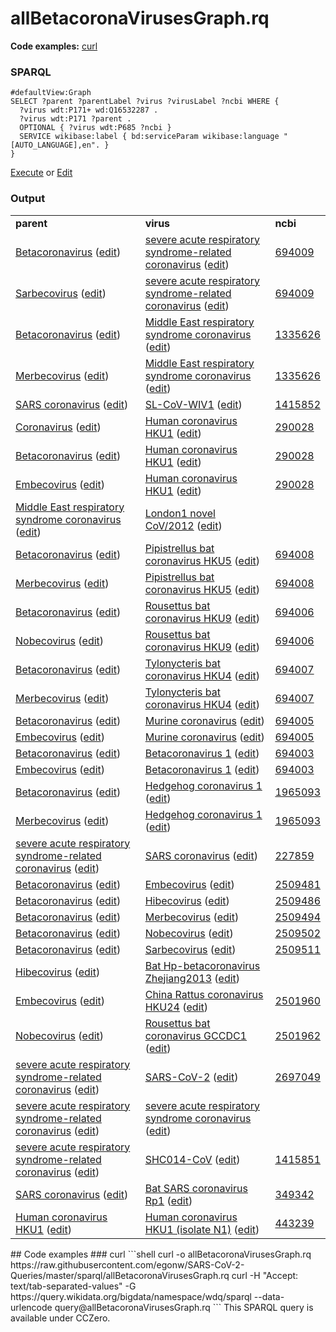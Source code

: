 # allBetacoronaVirusesGraph.rq
**Code examples:** [curl](#curl)
### SPARQL
```sparql
#defaultView:Graph
SELECT ?parent ?parentLabel ?virus ?virusLabel ?ncbi WHERE {
  ?virus wdt:P171+ wd:Q16532287 .
  ?virus wdt:P171 ?parent .
  OPTIONAL { ?virus wdt:P685 ?ncbi }
  SERVICE wikibase:label { bd:serviceParam wikibase:language "[AUTO_LANGUAGE],en". }
}
```
[Execute](https://query.wikidata.org/embed.html#%23defaultView%3AGraph%0ASELECT%20%3Fparent%20%3FparentLabel%20%3Fvirus%20%3FvirusLabel%20%3Fncbi%20WHERE%20%7B%0A%20%20%3Fvirus%20wdt%3AP171%2B%20wd%3AQ16532287%20.%0A%20%20%3Fvirus%20wdt%3AP171%20%3Fparent%20.%0A%20%20OPTIONAL%20%7B%20%3Fvirus%20wdt%3AP685%20%3Fncbi%20%7D%0A%20%20SERVICE%20wikibase%3Alabel%20%7B%20bd%3AserviceParam%20wikibase%3Alanguage%20%22%5BAUTO_LANGUAGE%5D%2Cen%22.%20%7D%0A%7D%0A) or [Edit](https://query.wikidata.org/#%23defaultView%3AGraph%0ASELECT%20%3Fparent%20%3FparentLabel%20%3Fvirus%20%3FvirusLabel%20%3Fncbi%20WHERE%20%7B%0A%20%20%3Fvirus%20wdt%3AP171%2B%20wd%3AQ16532287%20.%0A%20%20%3Fvirus%20wdt%3AP171%20%3Fparent%20.%0A%20%20OPTIONAL%20%7B%20%3Fvirus%20wdt%3AP685%20%3Fncbi%20%7D%0A%20%20SERVICE%20wikibase%3Alabel%20%7B%20bd%3AserviceParam%20wikibase%3Alanguage%20%22%5BAUTO_LANGUAGE%5D%2Cen%22.%20%7D%0A%7D%0A)


### Output
<table>
  <tr>
    <td><b>parent</b></td>
    <td><b>virus</b></td>
    <td><b>ncbi</b></td>
  </tr>
  <tr>
    <td><a href="https://tools.wmflabs.org/scholia/Q16532287">Betacoronavirus</a> (<a href="http://www.wikidata.org/entity/Q16532287">edit</a>)</td>
    <td><a href="https://tools.wmflabs.org/scholia/Q278567">severe acute respiratory syndrome-related coronavirus</a> (<a href="http://www.wikidata.org/entity/Q278567">edit</a>)</td>
    <td><a href="https://www.ncbi.nlm.nih.gov/taxonomy/694009">694009</a></td>
  </tr>
  <tr>
    <td><a href="https://tools.wmflabs.org/scholia/Q57754693">Sarbecovirus</a> (<a href="http://www.wikidata.org/entity/Q57754693">edit</a>)</td>
    <td><a href="https://tools.wmflabs.org/scholia/Q278567">severe acute respiratory syndrome-related coronavirus</a> (<a href="http://www.wikidata.org/entity/Q278567">edit</a>)</td>
    <td><a href="https://www.ncbi.nlm.nih.gov/taxonomy/694009">694009</a></td>
  </tr>
  <tr>
    <td><a href="https://tools.wmflabs.org/scholia/Q16532287">Betacoronavirus</a> (<a href="http://www.wikidata.org/entity/Q16532287">edit</a>)</td>
    <td><a href="https://tools.wmflabs.org/scholia/Q4902157">Middle East respiratory syndrome coronavirus</a> (<a href="http://www.wikidata.org/entity/Q4902157">edit</a>)</td>
    <td><a href="https://www.ncbi.nlm.nih.gov/taxonomy/1335626">1335626</a></td>
  </tr>
  <tr>
    <td><a href="https://tools.wmflabs.org/scholia/Q57754679">Merbecovirus</a> (<a href="http://www.wikidata.org/entity/Q57754679">edit</a>)</td>
    <td><a href="https://tools.wmflabs.org/scholia/Q4902157">Middle East respiratory syndrome coronavirus</a> (<a href="http://www.wikidata.org/entity/Q4902157">edit</a>)</td>
    <td><a href="https://www.ncbi.nlm.nih.gov/taxonomy/1335626">1335626</a></td>
  </tr>
  <tr>
    <td><a href="https://tools.wmflabs.org/scholia/Q34967815">SARS coronavirus</a> (<a href="http://www.wikidata.org/entity/Q34967815">edit</a>)</td>
    <td><a href="https://tools.wmflabs.org/scholia/Q16000326">SL-CoV-WIV1</a> (<a href="http://www.wikidata.org/entity/Q16000326">edit</a>)</td>
    <td><a href="https://www.ncbi.nlm.nih.gov/taxonomy/1415852">1415852</a></td>
  </tr>
  <tr>
    <td><a href="https://tools.wmflabs.org/scholia/Q290805">Coronavirus</a> (<a href="http://www.wikidata.org/entity/Q290805">edit</a>)</td>
    <td><a href="https://tools.wmflabs.org/scholia/Q16983360">Human coronavirus HKU1</a> (<a href="http://www.wikidata.org/entity/Q16983360">edit</a>)</td>
    <td><a href="https://www.ncbi.nlm.nih.gov/taxonomy/290028">290028</a></td>
  </tr>
  <tr>
    <td><a href="https://tools.wmflabs.org/scholia/Q16532287">Betacoronavirus</a> (<a href="http://www.wikidata.org/entity/Q16532287">edit</a>)</td>
    <td><a href="https://tools.wmflabs.org/scholia/Q16983360">Human coronavirus HKU1</a> (<a href="http://www.wikidata.org/entity/Q16983360">edit</a>)</td>
    <td><a href="https://www.ncbi.nlm.nih.gov/taxonomy/290028">290028</a></td>
  </tr>
  <tr>
    <td><a href="https://tools.wmflabs.org/scholia/Q57754667">Embecovirus</a> (<a href="http://www.wikidata.org/entity/Q57754667">edit</a>)</td>
    <td><a href="https://tools.wmflabs.org/scholia/Q16983360">Human coronavirus HKU1</a> (<a href="http://www.wikidata.org/entity/Q16983360">edit</a>)</td>
    <td><a href="https://www.ncbi.nlm.nih.gov/taxonomy/290028">290028</a></td>
  </tr>
  <tr>
    <td><a href="https://tools.wmflabs.org/scholia/Q4902157">Middle East respiratory syndrome coronavirus</a> (<a href="http://www.wikidata.org/entity/Q4902157">edit</a>)</td>
    <td><a href="https://tools.wmflabs.org/scholia/Q16984813">London1 novel CoV/2012</a> (<a href="http://www.wikidata.org/entity/Q16984813">edit</a>)</td>
    <td></td>
  </tr>
  <tr>
    <td><a href="https://tools.wmflabs.org/scholia/Q16532287">Betacoronavirus</a> (<a href="http://www.wikidata.org/entity/Q16532287">edit</a>)</td>
    <td><a href="https://tools.wmflabs.org/scholia/Q16988144">Pipistrellus bat coronavirus HKU5</a> (<a href="http://www.wikidata.org/entity/Q16988144">edit</a>)</td>
    <td><a href="https://www.ncbi.nlm.nih.gov/taxonomy/694008">694008</a></td>
  </tr>
  <tr>
    <td><a href="https://tools.wmflabs.org/scholia/Q57754679">Merbecovirus</a> (<a href="http://www.wikidata.org/entity/Q57754679">edit</a>)</td>
    <td><a href="https://tools.wmflabs.org/scholia/Q16988144">Pipistrellus bat coronavirus HKU5</a> (<a href="http://www.wikidata.org/entity/Q16988144">edit</a>)</td>
    <td><a href="https://www.ncbi.nlm.nih.gov/taxonomy/694008">694008</a></td>
  </tr>
  <tr>
    <td><a href="https://tools.wmflabs.org/scholia/Q16532287">Betacoronavirus</a> (<a href="http://www.wikidata.org/entity/Q16532287">edit</a>)</td>
    <td><a href="https://tools.wmflabs.org/scholia/Q16992344">Rousettus bat coronavirus HKU9</a> (<a href="http://www.wikidata.org/entity/Q16992344">edit</a>)</td>
    <td><a href="https://www.ncbi.nlm.nih.gov/taxonomy/694006">694006</a></td>
  </tr>
  <tr>
    <td><a href="https://tools.wmflabs.org/scholia/Q57754685">Nobecovirus</a> (<a href="http://www.wikidata.org/entity/Q57754685">edit</a>)</td>
    <td><a href="https://tools.wmflabs.org/scholia/Q16992344">Rousettus bat coronavirus HKU9</a> (<a href="http://www.wikidata.org/entity/Q16992344">edit</a>)</td>
    <td><a href="https://www.ncbi.nlm.nih.gov/taxonomy/694006">694006</a></td>
  </tr>
  <tr>
    <td><a href="https://tools.wmflabs.org/scholia/Q16532287">Betacoronavirus</a> (<a href="http://www.wikidata.org/entity/Q16532287">edit</a>)</td>
    <td><a href="https://tools.wmflabs.org/scholia/Q16993274">Tylonycteris bat coronavirus HKU4</a> (<a href="http://www.wikidata.org/entity/Q16993274">edit</a>)</td>
    <td><a href="https://www.ncbi.nlm.nih.gov/taxonomy/694007">694007</a></td>
  </tr>
  <tr>
    <td><a href="https://tools.wmflabs.org/scholia/Q57754679">Merbecovirus</a> (<a href="http://www.wikidata.org/entity/Q57754679">edit</a>)</td>
    <td><a href="https://tools.wmflabs.org/scholia/Q16993274">Tylonycteris bat coronavirus HKU4</a> (<a href="http://www.wikidata.org/entity/Q16993274">edit</a>)</td>
    <td><a href="https://www.ncbi.nlm.nih.gov/taxonomy/694007">694007</a></td>
  </tr>
  <tr>
    <td><a href="https://tools.wmflabs.org/scholia/Q16532287">Betacoronavirus</a> (<a href="http://www.wikidata.org/entity/Q16532287">edit</a>)</td>
    <td><a href="https://tools.wmflabs.org/scholia/Q18907882">Murine coronavirus</a> (<a href="http://www.wikidata.org/entity/Q18907882">edit</a>)</td>
    <td><a href="https://www.ncbi.nlm.nih.gov/taxonomy/694005">694005</a></td>
  </tr>
  <tr>
    <td><a href="https://tools.wmflabs.org/scholia/Q57754667">Embecovirus</a> (<a href="http://www.wikidata.org/entity/Q57754667">edit</a>)</td>
    <td><a href="https://tools.wmflabs.org/scholia/Q18907882">Murine coronavirus</a> (<a href="http://www.wikidata.org/entity/Q18907882">edit</a>)</td>
    <td><a href="https://www.ncbi.nlm.nih.gov/taxonomy/694005">694005</a></td>
  </tr>
  <tr>
    <td><a href="https://tools.wmflabs.org/scholia/Q16532287">Betacoronavirus</a> (<a href="http://www.wikidata.org/entity/Q16532287">edit</a>)</td>
    <td><a href="https://tools.wmflabs.org/scholia/Q18965332">Betacoronavirus 1</a> (<a href="http://www.wikidata.org/entity/Q18965332">edit</a>)</td>
    <td><a href="https://www.ncbi.nlm.nih.gov/taxonomy/694003">694003</a></td>
  </tr>
  <tr>
    <td><a href="https://tools.wmflabs.org/scholia/Q57754667">Embecovirus</a> (<a href="http://www.wikidata.org/entity/Q57754667">edit</a>)</td>
    <td><a href="https://tools.wmflabs.org/scholia/Q18965332">Betacoronavirus 1</a> (<a href="http://www.wikidata.org/entity/Q18965332">edit</a>)</td>
    <td><a href="https://www.ncbi.nlm.nih.gov/taxonomy/694003">694003</a></td>
  </tr>
  <tr>
    <td><a href="https://tools.wmflabs.org/scholia/Q16532287">Betacoronavirus</a> (<a href="http://www.wikidata.org/entity/Q16532287">edit</a>)</td>
    <td><a href="https://tools.wmflabs.org/scholia/Q24808940">Hedgehog coronavirus 1</a> (<a href="http://www.wikidata.org/entity/Q24808940">edit</a>)</td>
    <td><a href="https://www.ncbi.nlm.nih.gov/taxonomy/1965093">1965093</a></td>
  </tr>
  <tr>
    <td><a href="https://tools.wmflabs.org/scholia/Q57754679">Merbecovirus</a> (<a href="http://www.wikidata.org/entity/Q57754679">edit</a>)</td>
    <td><a href="https://tools.wmflabs.org/scholia/Q24808940">Hedgehog coronavirus 1</a> (<a href="http://www.wikidata.org/entity/Q24808940">edit</a>)</td>
    <td><a href="https://www.ncbi.nlm.nih.gov/taxonomy/1965093">1965093</a></td>
  </tr>
  <tr>
    <td><a href="https://tools.wmflabs.org/scholia/Q278567">severe acute respiratory syndrome-related coronavirus</a> (<a href="http://www.wikidata.org/entity/Q278567">edit</a>)</td>
    <td><a href="https://tools.wmflabs.org/scholia/Q34967815">SARS coronavirus</a> (<a href="http://www.wikidata.org/entity/Q34967815">edit</a>)</td>
    <td><a href="https://www.ncbi.nlm.nih.gov/taxonomy/227859">227859</a></td>
  </tr>
  <tr>
    <td><a href="https://tools.wmflabs.org/scholia/Q16532287">Betacoronavirus</a> (<a href="http://www.wikidata.org/entity/Q16532287">edit</a>)</td>
    <td><a href="https://tools.wmflabs.org/scholia/Q57754667">Embecovirus</a> (<a href="http://www.wikidata.org/entity/Q57754667">edit</a>)</td>
    <td><a href="https://www.ncbi.nlm.nih.gov/taxonomy/2509481">2509481</a></td>
  </tr>
  <tr>
    <td><a href="https://tools.wmflabs.org/scholia/Q16532287">Betacoronavirus</a> (<a href="http://www.wikidata.org/entity/Q16532287">edit</a>)</td>
    <td><a href="https://tools.wmflabs.org/scholia/Q57754671">Hibecovirus</a> (<a href="http://www.wikidata.org/entity/Q57754671">edit</a>)</td>
    <td><a href="https://www.ncbi.nlm.nih.gov/taxonomy/2509486">2509486</a></td>
  </tr>
  <tr>
    <td><a href="https://tools.wmflabs.org/scholia/Q16532287">Betacoronavirus</a> (<a href="http://www.wikidata.org/entity/Q16532287">edit</a>)</td>
    <td><a href="https://tools.wmflabs.org/scholia/Q57754679">Merbecovirus</a> (<a href="http://www.wikidata.org/entity/Q57754679">edit</a>)</td>
    <td><a href="https://www.ncbi.nlm.nih.gov/taxonomy/2509494">2509494</a></td>
  </tr>
  <tr>
    <td><a href="https://tools.wmflabs.org/scholia/Q16532287">Betacoronavirus</a> (<a href="http://www.wikidata.org/entity/Q16532287">edit</a>)</td>
    <td><a href="https://tools.wmflabs.org/scholia/Q57754685">Nobecovirus</a> (<a href="http://www.wikidata.org/entity/Q57754685">edit</a>)</td>
    <td><a href="https://www.ncbi.nlm.nih.gov/taxonomy/2509502">2509502</a></td>
  </tr>
  <tr>
    <td><a href="https://tools.wmflabs.org/scholia/Q16532287">Betacoronavirus</a> (<a href="http://www.wikidata.org/entity/Q16532287">edit</a>)</td>
    <td><a href="https://tools.wmflabs.org/scholia/Q57754693">Sarbecovirus</a> (<a href="http://www.wikidata.org/entity/Q57754693">edit</a>)</td>
    <td><a href="https://www.ncbi.nlm.nih.gov/taxonomy/2509511">2509511</a></td>
  </tr>
  <tr>
    <td><a href="https://tools.wmflabs.org/scholia/Q57754671">Hibecovirus</a> (<a href="http://www.wikidata.org/entity/Q57754671">edit</a>)</td>
    <td><a href="https://tools.wmflabs.org/scholia/Q57758339">Bat Hp-betacoronavirus Zhejiang2013</a> (<a href="http://www.wikidata.org/entity/Q57758339">edit</a>)</td>
    <td></td>
  </tr>
  <tr>
    <td><a href="https://tools.wmflabs.org/scholia/Q57754667">Embecovirus</a> (<a href="http://www.wikidata.org/entity/Q57754667">edit</a>)</td>
    <td><a href="https://tools.wmflabs.org/scholia/Q57773834">China Rattus coronavirus HKU24</a> (<a href="http://www.wikidata.org/entity/Q57773834">edit</a>)</td>
    <td><a href="https://www.ncbi.nlm.nih.gov/taxonomy/2501960">2501960</a></td>
  </tr>
  <tr>
    <td><a href="https://tools.wmflabs.org/scholia/Q57754685">Nobecovirus</a> (<a href="http://www.wikidata.org/entity/Q57754685">edit</a>)</td>
    <td><a href="https://tools.wmflabs.org/scholia/Q57879935">Rousettus bat coronavirus GCCDC1</a> (<a href="http://www.wikidata.org/entity/Q57879935">edit</a>)</td>
    <td><a href="https://www.ncbi.nlm.nih.gov/taxonomy/2501962">2501962</a></td>
  </tr>
  <tr>
    <td><a href="https://tools.wmflabs.org/scholia/Q278567">severe acute respiratory syndrome-related coronavirus</a> (<a href="http://www.wikidata.org/entity/Q278567">edit</a>)</td>
    <td><a href="https://tools.wmflabs.org/scholia/Q82069695">SARS-CoV-2</a> (<a href="http://www.wikidata.org/entity/Q82069695">edit</a>)</td>
    <td><a href="https://www.ncbi.nlm.nih.gov/taxonomy/2697049">2697049</a></td>
  </tr>
  <tr>
    <td><a href="https://tools.wmflabs.org/scholia/Q278567">severe acute respiratory syndrome-related coronavirus</a> (<a href="http://www.wikidata.org/entity/Q278567">edit</a>)</td>
    <td><a href="https://tools.wmflabs.org/scholia/Q85438966">severe acute respiratory syndrome coronavirus</a> (<a href="http://www.wikidata.org/entity/Q85438966">edit</a>)</td>
    <td></td>
  </tr>
  <tr>
    <td><a href="https://tools.wmflabs.org/scholia/Q278567">severe acute respiratory syndrome-related coronavirus</a> (<a href="http://www.wikidata.org/entity/Q278567">edit</a>)</td>
    <td><a href="https://tools.wmflabs.org/scholia/Q85939995">SHC014-CoV</a> (<a href="http://www.wikidata.org/entity/Q85939995">edit</a>)</td>
    <td><a href="https://www.ncbi.nlm.nih.gov/taxonomy/1415851">1415851</a></td>
  </tr>
  <tr>
    <td><a href="https://tools.wmflabs.org/scholia/Q34967815">SARS coronavirus</a> (<a href="http://www.wikidata.org/entity/Q34967815">edit</a>)</td>
    <td><a href="https://tools.wmflabs.org/scholia/Q88162038">Bat SARS coronavirus Rp1</a> (<a href="http://www.wikidata.org/entity/Q88162038">edit</a>)</td>
    <td><a href="https://www.ncbi.nlm.nih.gov/taxonomy/349342">349342</a></td>
  </tr>
  <tr>
    <td><a href="https://tools.wmflabs.org/scholia/Q16983360">Human coronavirus HKU1</a> (<a href="http://www.wikidata.org/entity/Q16983360">edit</a>)</td>
    <td><a href="https://tools.wmflabs.org/scholia/Q88383088">Human coronavirus HKU1 (isolate N1)</a> (<a href="http://www.wikidata.org/entity/Q88383088">edit</a>)</td>
    <td><a href="https://www.ncbi.nlm.nih.gov/taxonomy/443239">443239</a></td>
  </tr>
</table>
## Code examples
### curl
```shell
curl -o allBetacoronaVirusesGraph.rq https://raw.githubusercontent.com/egonw/SARS-CoV-2-Queries/master/sparql/allBetacoronaVirusesGraph.rq
curl -H "Accept: text/tab-separated-values" -G https://query.wikidata.org/bigdata/namespace/wdq/sparql --data-urlencode query@allBetacoronaVirusesGraph.rq
```
This SPARQL query is available under CCZero.
